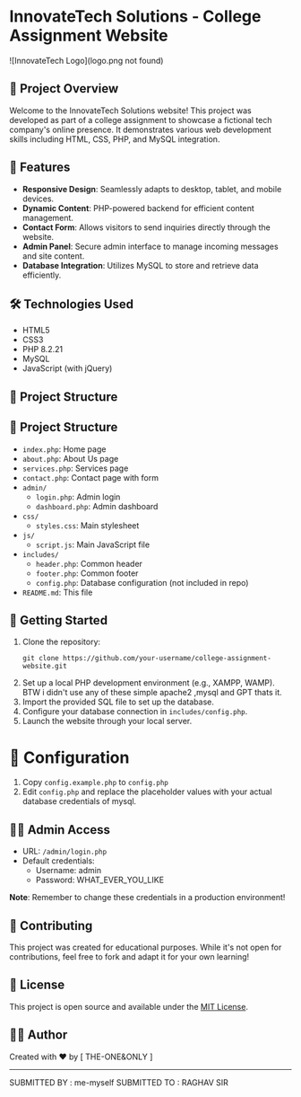 # InnovateTech Solutions - College Assignment Website

![InnovateTech Logo](logo.png not found)

## 🚀 Project Overview

Welcome to the InnovateTech Solutions website! This project was developed as part of a college assignment to showcase a fictional tech company's online presence. It demonstrates various web development skills including HTML, CSS, PHP, and MySQL integration.

## 🌟 Features

- **Responsive Design**: Seamlessly adapts to desktop, tablet, and mobile devices.
- **Dynamic Content**: PHP-powered backend for efficient content management.
- **Contact Form**: Allows visitors to send inquiries directly through the website.
- **Admin Panel**: Secure admin interface to manage incoming messages and site content.
- **Database Integration**: Utilizes MySQL to store and retrieve data efficiently.

## 🛠️ Technologies Used

- HTML5
- CSS3
- PHP 8.2.21
- MySQL
- JavaScript (with jQuery)

## 📂 Project Structure

## 📂 Project Structure

- `index.php`: Home page
- `about.php`: About Us page
- `services.php`: Services page
- `contact.php`: Contact page with form
- `admin/`
  - `login.php`: Admin login
  - `dashboard.php`: Admin dashboard
- `css/`
  - `styles.css`: Main stylesheet
- `js/`
  - `script.js`: Main JavaScript file
- `includes/`
  - `header.php`: Common header
  - `footer.php`: Common footer
  - `config.php`: Database configuration (not included in repo)
- `README.md`: This file


## 🚀 Getting Started

1. Clone the repository:
   ```
   git clone https://github.com/your-username/college-assignment-website.git
   ```
2. Set up a local PHP development environment (e.g., XAMPP, WAMP).  BTW i didn't use any of these simple apache2 ,mysql and GPT thats it. 
3. Import the provided SQL file to set up the database.
4. Configure your database connection in `includes/config.php`.
5. Launch the website through your local server.

# 📂 **Configuration**

1. Copy `config.example.php` to `config.php`
2. Edit `config.php` and replace the placeholder values with your actual database credentials of mysql.

## 👨‍💻 Admin Access

- URL: `/admin/login.php`
- Default credentials:
  - Username: admin
  - Password: WHAT_EVER_YOU_LIKE

**Note**: Remember to change these credentials in a production environment!

## 🤝 Contributing

This project was created for educational purposes. While it's not open for contributions, feel free to fork and adapt it for your own learning!

## 📜 License

This project is open source and available under the [MIT License](LICENSE).

## 🙋‍♂️ Author

Created with ❤️ by [ THE-ONE&ONLY ]

---

SUBMITTED BY   : me-myself              SUBMITTED TO : RAGHAV SIR    
